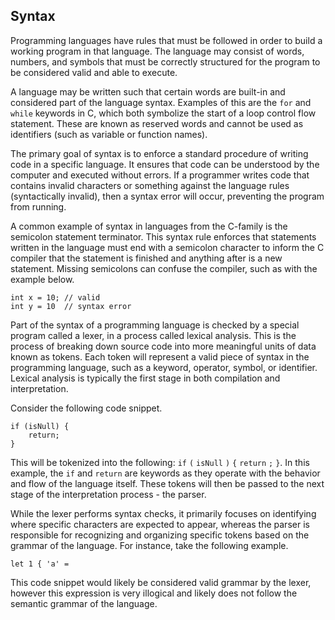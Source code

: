 ## Syntax

Programming languages have rules that must be followed in order to build a working program in that language. The language may consist of words, numbers, and symbols that must be correctly structured for the program to be considered valid and able to execute.

A language may be written such that certain words are built-in and considered part of the language syntax. Examples of this are the `for` and `while` keywords in C, which both symbolize the start of a loop control flow statement. These are known as reserved words and cannot be used as identifiers (such as variable or function names).

The primary goal of syntax is to enforce a standard procedure of writing code in a specific language. It ensures that code can be understood by the computer and executed without errors. If a programmer writes code that contains invalid characters or something against the language rules (syntactically invalid), then a syntax error will occur, preventing the program from running.

A common example of syntax in languages from the C-family is the semicolon statement terminator. This syntax rule enforces that statements written in the language must end with a semicolon character to inform the C compiler that the statement is finished and anything after is a new statement. Missing semicolons can confuse the compiler, such as with the example below.

```
int x = 10; // valid
int y = 10  // syntax error
```

Part of the syntax of a programming language is checked by a special program called a lexer, in a process called lexical analysis. This is the process of breaking down source code into more meaningful units of data known as tokens. Each token will represent a valid piece of syntax in the programming language, such as a keyword, operator, symbol, or identifier. Lexical analysis is typically the first stage in both compilation and interpretation.

Consider the following code snippet.

```
if (isNull) {
    return;
}
```

This will be tokenized into the following: `if` `(` `isNull` `)` `{` `return` `;` `}`. In this example, the `if` and `return` are keywords as they operate with the behavior and flow of the language itself. These tokens will then be passed to the next stage of the interpretation process - the parser.

While the lexer performs syntax checks, it primarily focuses on identifying where specific characters are expected to appear, whereas the parser is responsible for recognizing and organizing specific tokens based on the grammar of the language. For instance, take the following example.

```
let 1 { 'a' =
```

This code snippet would likely be considered valid grammar by the lexer, however this expression is very illogical and likely does not follow the semantic grammar of the language.